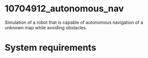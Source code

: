 # 10704912_autonomous_nav
Simulation of a robot that is capable of autonomous navigation of a unknown map while avoiding obstacles.
# System requirements

